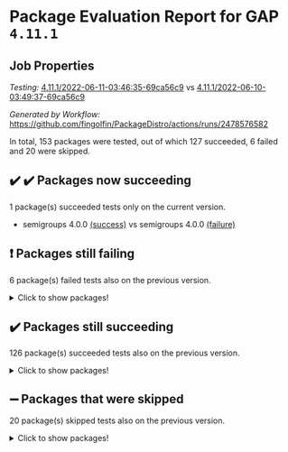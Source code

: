 # Package Evaluation Report for GAP `4.11.1`

## Job Properties

*Testing:* [4.11.1/2022-06-11-03:46:35-69ca56c9](https://github.com/fingolfin/PackageDistro/blob/data/reports/4.11.1/2022-06-11-03:46:35-69ca56c9) vs [4.11.1/2022-06-10-03:49:37-69ca56c9](https://github.com/fingolfin/PackageDistro/blob/data/reports/4.11.1/2022-06-10-03:49:37-69ca56c9)

*Generated by Workflow:* https://github.com/fingolfin/PackageDistro/actions/runs/2478576582

In total, 153 packages were tested, out of which 127 succeeded, 6 failed and 20 were skipped.

## :heavy_check_mark: :heavy_check_mark: Packages now succeeding

1 package(s) succeeded tests only on the current version.
- semigroups 4.0.0 [(success)](https://github.com/fingolfin/PackageDistro/runs/6840631117?check_suite_focus=true) vs semigroups 4.0.0 [(failure)](https://github.com/fingolfin/PackageDistro/runs/6824485083?check_suite_focus=true)

## :exclamation: Packages still failing

6 package(s) failed tests also on the previous version.
<details><summary>Click to show packages!</summary>

- fining 1.4.1 [(failure)](https://github.com/fingolfin/PackageDistro/runs/6840628404?check_suite_focus=true)
- francy 1.2.4 [(failure)](https://github.com/fingolfin/PackageDistro/runs/6840628552?check_suite_focus=true)
- hap 1.39 [(failure)](https://github.com/fingolfin/PackageDistro/runs/6840628858?check_suite_focus=true)
- normalizinterface 1.3.2 [(failure)](https://github.com/fingolfin/PackageDistro/runs/6840630211?check_suite_focus=true)
- packagemanager 1.2 [(failure)](https://github.com/fingolfin/PackageDistro/runs/6840630408?check_suite_focus=true)
- recog 1.3.2 [(failure)](https://github.com/fingolfin/PackageDistro/runs/6840630911?check_suite_focus=true)
</details>

## :heavy_check_mark: Packages still succeeding

126 package(s) succeeded tests also on the previous version.
<details><summary>Click to show packages!</summary>

- ace 5.4 [(success)](https://github.com/fingolfin/PackageDistro/runs/6840626996?check_suite_focus=true)
- aclib 1.3.2 [(success)](https://github.com/fingolfin/PackageDistro/runs/6840627023?check_suite_focus=true)
- agt 0.2 [(success)](https://github.com/fingolfin/PackageDistro/runs/6840627050?check_suite_focus=true)
- alnuth 3.2.1 [(success)](https://github.com/fingolfin/PackageDistro/runs/6840627082?check_suite_focus=true)
- anupq 3.2.6 [(success)](https://github.com/fingolfin/PackageDistro/runs/6840627108?check_suite_focus=true)
- atlasrep 2.1.2 [(success)](https://github.com/fingolfin/PackageDistro/runs/6840627147?check_suite_focus=true)
- autodoc 2022.03.10 [(success)](https://github.com/fingolfin/PackageDistro/runs/6840627182?check_suite_focus=true)
- automata 1.15 [(success)](https://github.com/fingolfin/PackageDistro/runs/6840627223?check_suite_focus=true)
- automgrp 1.3.2 [(success)](https://github.com/fingolfin/PackageDistro/runs/6840627271?check_suite_focus=true)
- autpgrp 1.10.2 [(success)](https://github.com/fingolfin/PackageDistro/runs/6840627315?check_suite_focus=true)
- cap 2022.05-09 [(success)](https://github.com/fingolfin/PackageDistro/runs/6840627361?check_suite_focus=true)
- caratinterface 2.3.3 [(success)](https://github.com/fingolfin/PackageDistro/runs/6840627411?check_suite_focus=true)
- cddinterface 2020.06.24 [(success)](https://github.com/fingolfin/PackageDistro/runs/6840627454?check_suite_focus=true)
- circle 1.6.5 [(success)](https://github.com/fingolfin/PackageDistro/runs/6840627490?check_suite_focus=true)
- classicpres 1.22 [(success)](https://github.com/fingolfin/PackageDistro/runs/6840627519?check_suite_focus=true)
- cohomolo 1.6.10 [(success)](https://github.com/fingolfin/PackageDistro/runs/6840627562?check_suite_focus=true)
- congruence 1.2.4 [(success)](https://github.com/fingolfin/PackageDistro/runs/6840627598?check_suite_focus=true)
- corelg 1.56 [(success)](https://github.com/fingolfin/PackageDistro/runs/6840627638?check_suite_focus=true)
- crime 1.6 [(success)](https://github.com/fingolfin/PackageDistro/runs/6840627692?check_suite_focus=true)
- crisp 1.4.5 [(success)](https://github.com/fingolfin/PackageDistro/runs/6840627729?check_suite_focus=true)
- crypting 0.10 [(success)](https://github.com/fingolfin/PackageDistro/runs/6840627781?check_suite_focus=true)
- cryst 4.1.24 [(success)](https://github.com/fingolfin/PackageDistro/runs/6840627819?check_suite_focus=true)
- crystcat 1.1.9 [(success)](https://github.com/fingolfin/PackageDistro/runs/6840627850?check_suite_focus=true)
- ctbllib 1.3.4 [(success)](https://github.com/fingolfin/PackageDistro/runs/6840627887?check_suite_focus=true)
- cubefree 1.19 [(success)](https://github.com/fingolfin/PackageDistro/runs/6840627959?check_suite_focus=true)
- curlinterface 2.2.2 [(success)](https://github.com/fingolfin/PackageDistro/runs/6840627999?check_suite_focus=true)
- cvec 2.7.5 [(success)](https://github.com/fingolfin/PackageDistro/runs/6840628035?check_suite_focus=true)
- datastructures 0.2.7 [(success)](https://github.com/fingolfin/PackageDistro/runs/6840628070?check_suite_focus=true)
- deepthought 1.0.5 [(success)](https://github.com/fingolfin/PackageDistro/runs/6840628110?check_suite_focus=true)
- design 1.7 [(success)](https://github.com/fingolfin/PackageDistro/runs/6840628146?check_suite_focus=true)
- difsets 2.3.1 [(success)](https://github.com/fingolfin/PackageDistro/runs/6840628186?check_suite_focus=true)
- digraphs 1.5.3 [(success)](https://github.com/fingolfin/PackageDistro/runs/6840628218?check_suite_focus=true)
- edim 1.3.5 [(success)](https://github.com/fingolfin/PackageDistro/runs/6840628243?check_suite_focus=true)
- example 4.3.1 [(success)](https://github.com/fingolfin/PackageDistro/runs/6840628279?check_suite_focus=true)
- factint 1.6.3 [(success)](https://github.com/fingolfin/PackageDistro/runs/6840628326?check_suite_focus=true)
- ferret 1.0.7 [(success)](https://github.com/fingolfin/PackageDistro/runs/6840628357?check_suite_focus=true)
- fga 1.4.0 [(success)](https://github.com/fingolfin/PackageDistro/runs/6840628387?check_suite_focus=true)
- float 1.0.3 [(success)](https://github.com/fingolfin/PackageDistro/runs/6840628433?check_suite_focus=true)
- format 1.4.3 [(success)](https://github.com/fingolfin/PackageDistro/runs/6840628453?check_suite_focus=true)
- forms 1.2.7 [(success)](https://github.com/fingolfin/PackageDistro/runs/6840628476?check_suite_focus=true)
- fplsa 1.2.5 [(success)](https://github.com/fingolfin/PackageDistro/runs/6840628499?check_suite_focus=true)
- fr 2.4.8 [(success)](https://github.com/fingolfin/PackageDistro/runs/6840628526?check_suite_focus=true)
- fwtree 1.3 [(success)](https://github.com/fingolfin/PackageDistro/runs/6840628584?check_suite_focus=true)
- gbnp 1.0.5 [(success)](https://github.com/fingolfin/PackageDistro/runs/6840628605?check_suite_focus=true)
- generalizedmorphismsforcap 2022.05-01 [(success)](https://github.com/fingolfin/PackageDistro/runs/6840628625?check_suite_focus=true)
- genss 1.6.6 [(success)](https://github.com/fingolfin/PackageDistro/runs/6840628657?check_suite_focus=true)
- gradedringforhomalg 2022.03-01 [(success)](https://github.com/fingolfin/PackageDistro/runs/6840628682?check_suite_focus=true)
- grape 4.8.5 [(success)](https://github.com/fingolfin/PackageDistro/runs/6840628716?check_suite_focus=true)
- groupoids 1.69 [(success)](https://github.com/fingolfin/PackageDistro/runs/6840628733?check_suite_focus=true)
- grpconst 2.6.2 [(success)](https://github.com/fingolfin/PackageDistro/runs/6840628752?check_suite_focus=true)
- guarana 0.96.3 [(success)](https://github.com/fingolfin/PackageDistro/runs/6840628785?check_suite_focus=true)
- guava 3.16 [(success)](https://github.com/fingolfin/PackageDistro/runs/6840628823?check_suite_focus=true)
- hapcryst 0.1.14 [(success)](https://github.com/fingolfin/PackageDistro/runs/6840628902?check_suite_focus=true)
- hecke 1.5.3 [(success)](https://github.com/fingolfin/PackageDistro/runs/6840628939?check_suite_focus=true)
- help 3.5 [(success)](https://github.com/fingolfin/PackageDistro/runs/6840628985?check_suite_focus=true)
- idrel 2.43 [(success)](https://github.com/fingolfin/PackageDistro/runs/6840629013?check_suite_focus=true)
- images 1.3.1 [(success)](https://github.com/fingolfin/PackageDistro/runs/6840629041?check_suite_focus=true)
- intpic 0.2.4 [(success)](https://github.com/fingolfin/PackageDistro/runs/6840629073?check_suite_focus=true)
- io 4.7.2 [(success)](https://github.com/fingolfin/PackageDistro/runs/6840629117?check_suite_focus=true)
- irredsol 1.4.3 [(success)](https://github.com/fingolfin/PackageDistro/runs/6840629176?check_suite_focus=true)
- json 2.1.0 [(success)](https://github.com/fingolfin/PackageDistro/runs/6840629243?check_suite_focus=true)
- jupyterkernel 1.4.1 [(success)](https://github.com/fingolfin/PackageDistro/runs/6840629305?check_suite_focus=true)
- jupyterviz 1.5.1 [(success)](https://github.com/fingolfin/PackageDistro/runs/6840629374?check_suite_focus=true)
- kan 1.34 [(success)](https://github.com/fingolfin/PackageDistro/runs/6840629446?check_suite_focus=true)
- kbmag 1.5.9 [(success)](https://github.com/fingolfin/PackageDistro/runs/6840629558?check_suite_focus=true)
- laguna 3.9.5 [(success)](https://github.com/fingolfin/PackageDistro/runs/6840629634?check_suite_focus=true)
- liealgdb 2.2.1 [(success)](https://github.com/fingolfin/PackageDistro/runs/6840629702?check_suite_focus=true)
- liepring 2.6 [(success)](https://github.com/fingolfin/PackageDistro/runs/6840629764?check_suite_focus=true)
- liering 2.4.2 [(success)](https://github.com/fingolfin/PackageDistro/runs/6840629808?check_suite_focus=true)
- linearalgebraforcap 2022.05-04 [(success)](https://github.com/fingolfin/PackageDistro/runs/6840629872?check_suite_focus=true)
- loops 3.4.1 [(success)](https://github.com/fingolfin/PackageDistro/runs/6840629909?check_suite_focus=true)
- lpres 1.0.3 [(success)](https://github.com/fingolfin/PackageDistro/runs/6840629943?check_suite_focus=true)
- majoranaalgebras 1.4 [(success)](https://github.com/fingolfin/PackageDistro/runs/6840629969?check_suite_focus=true)
- mapclass 1.4.5 [(success)](https://github.com/fingolfin/PackageDistro/runs/6840629995?check_suite_focus=true)
- matgrp 0.64 [(success)](https://github.com/fingolfin/PackageDistro/runs/6840630023?check_suite_focus=true)
- modisom 2.5.2 [(success)](https://github.com/fingolfin/PackageDistro/runs/6840630051?check_suite_focus=true)
- modulepresentationsforcap 2022.05-03 [(success)](https://github.com/fingolfin/PackageDistro/runs/6840630071?check_suite_focus=true)
- monoidalcategories 2022.05-06 [(success)](https://github.com/fingolfin/PackageDistro/runs/6840630092?check_suite_focus=true)
- nconvex 2020.11-04 [(success)](https://github.com/fingolfin/PackageDistro/runs/6840630117?check_suite_focus=true)
- nilmat 1.4.1 [(success)](https://github.com/fingolfin/PackageDistro/runs/6840630137?check_suite_focus=true)
- nock 1.5 [(success)](https://github.com/fingolfin/PackageDistro/runs/6840630181?check_suite_focus=true)
- nq 2.5.8 [(success)](https://github.com/fingolfin/PackageDistro/runs/6840630246?check_suite_focus=true)
- numericalsgps 1.3.0 [(success)](https://github.com/fingolfin/PackageDistro/runs/6840630280?check_suite_focus=true)
- openmath 11.5.1 [(success)](https://github.com/fingolfin/PackageDistro/runs/6840630320?check_suite_focus=true)
- orb 4.8.4 [(success)](https://github.com/fingolfin/PackageDistro/runs/6840630353?check_suite_focus=true)
- patternclass 2.4.2 [(success)](https://github.com/fingolfin/PackageDistro/runs/6840630458?check_suite_focus=true)
- permut 2.0.4 [(success)](https://github.com/fingolfin/PackageDistro/runs/6840630505?check_suite_focus=true)
- polenta 1.3.10 [(success)](https://github.com/fingolfin/PackageDistro/runs/6840630553?check_suite_focus=true)
- polymaking 0.8.6 [(success)](https://github.com/fingolfin/PackageDistro/runs/6840630597?check_suite_focus=true)
- primgrp 3.4.2 [(success)](https://github.com/fingolfin/PackageDistro/runs/6840630623?check_suite_focus=true)
- profiling 2.5.0 [(success)](https://github.com/fingolfin/PackageDistro/runs/6840630672?check_suite_focus=true)
- qpa 1.33 [(success)](https://github.com/fingolfin/PackageDistro/runs/6840630697?check_suite_focus=true)
- quagroup 1.8.3 [(success)](https://github.com/fingolfin/PackageDistro/runs/6840630731?check_suite_focus=true)
- radiroot 2.9 [(success)](https://github.com/fingolfin/PackageDistro/runs/6840630768?check_suite_focus=true)
- rcwa 4.6.4 [(success)](https://github.com/fingolfin/PackageDistro/runs/6840630819?check_suite_focus=true)
- rds 1.8 [(success)](https://github.com/fingolfin/PackageDistro/runs/6840630863?check_suite_focus=true)
- repndecomp 1.2.1 [(success)](https://github.com/fingolfin/PackageDistro/runs/6840630959?check_suite_focus=true)
- repsn 3.1.0 [(success)](https://github.com/fingolfin/PackageDistro/runs/6840631007?check_suite_focus=true)
- resclasses 4.7.2 [(success)](https://github.com/fingolfin/PackageDistro/runs/6840631038?check_suite_focus=true)
- scscp 2.3.1 [(success)](https://github.com/fingolfin/PackageDistro/runs/6840631079?check_suite_focus=true)
- sglppow 2.2 [(success)](https://github.com/fingolfin/PackageDistro/runs/6840631183?check_suite_focus=true)
- sgpviz 0.999.5 [(success)](https://github.com/fingolfin/PackageDistro/runs/6840631227?check_suite_focus=true)
- simpcomp 2.1.14 [(success)](https://github.com/fingolfin/PackageDistro/runs/6840631255?check_suite_focus=true)
- singular 2020.12.18 [(success)](https://github.com/fingolfin/PackageDistro/runs/6840631291?check_suite_focus=true)
- sla 1.5.3 [(success)](https://github.com/fingolfin/PackageDistro/runs/6840631326?check_suite_focus=true)
- smallgrp 1.5 [(success)](https://github.com/fingolfin/PackageDistro/runs/6840631353?check_suite_focus=true)
- smallsemi 0.6.13 [(success)](https://github.com/fingolfin/PackageDistro/runs/6840631371?check_suite_focus=true)
- sonata 2.9.4 [(success)](https://github.com/fingolfin/PackageDistro/runs/6840631393?check_suite_focus=true)
- sophus 1.25 [(success)](https://github.com/fingolfin/PackageDistro/runs/6840631416?check_suite_focus=true)
- spinsym 1.5.2 [(success)](https://github.com/fingolfin/PackageDistro/runs/6840631446?check_suite_focus=true)
- symbcompcc 1.3.2 [(success)](https://github.com/fingolfin/PackageDistro/runs/6840631468?check_suite_focus=true)
- thelma 1.3 [(success)](https://github.com/fingolfin/PackageDistro/runs/6840631491?check_suite_focus=true)
- tomlib 1.2.9 [(success)](https://github.com/fingolfin/PackageDistro/runs/6840631512?check_suite_focus=true)
- toric 1.9.5 [(success)](https://github.com/fingolfin/PackageDistro/runs/6840631528?check_suite_focus=true)
- transgrp 3.6.2 [(success)](https://github.com/fingolfin/PackageDistro/runs/6840631546?check_suite_focus=true)
- ugaly 4.0.2 [(success)](https://github.com/fingolfin/PackageDistro/runs/6840631560?check_suite_focus=true)
- unipot 1.5 [(success)](https://github.com/fingolfin/PackageDistro/runs/6840631577?check_suite_focus=true)
- unitlib 4.1.0 [(success)](https://github.com/fingolfin/PackageDistro/runs/6840631597?check_suite_focus=true)
- utils 0.72 [(success)](https://github.com/fingolfin/PackageDistro/runs/6840631614?check_suite_focus=true)
- uuid 0.7 [(success)](https://github.com/fingolfin/PackageDistro/runs/6840631640?check_suite_focus=true)
- walrus 0.9991 [(success)](https://github.com/fingolfin/PackageDistro/runs/6840631662?check_suite_focus=true)
- wedderga 4.10.2 [(success)](https://github.com/fingolfin/PackageDistro/runs/6840631690?check_suite_focus=true)
- xmod 2.88 [(success)](https://github.com/fingolfin/PackageDistro/runs/6840631722?check_suite_focus=true)
- xmodalg 1.22 [(success)](https://github.com/fingolfin/PackageDistro/runs/6840631762?check_suite_focus=true)
- yangbaxter 0.10.0 [(success)](https://github.com/fingolfin/PackageDistro/runs/6840631813?check_suite_focus=true)
- zeromqinterface 0.13 [(success)](https://github.com/fingolfin/PackageDistro/runs/6840631842?check_suite_focus=true)
</details>

## :heavy_minus_sign: Packages that were skipped

20 package(s) skipped tests also on the previous version.
<details><summary>Click to show packages!</summary>

- 4ti2interface 2022.03-01 [(skipped)](https://github.com/fingolfin/PackageDistro/runs/6840592494?check_suite_focus=true)
- browse 1.8.14 [(skipped)](https://github.com/fingolfin/PackageDistro/runs/6840592494?check_suite_focus=true)
- examplesforhomalg 2022.03-01 [(skipped)](https://github.com/fingolfin/PackageDistro/runs/6840592494?check_suite_focus=true)
- gapdoc 1.6.5 [(skipped)](https://github.com/fingolfin/PackageDistro/runs/6840592494?check_suite_focus=true)
- gauss 2022.03-01 [(skipped)](https://github.com/fingolfin/PackageDistro/runs/6840592494?check_suite_focus=true)
- gaussforhomalg 2022.03-01 [(skipped)](https://github.com/fingolfin/PackageDistro/runs/6840592494?check_suite_focus=true)
- gradedmodules 2022.03-01 [(skipped)](https://github.com/fingolfin/PackageDistro/runs/6840592494?check_suite_focus=true)
- homalg 2022.03-01 [(skipped)](https://github.com/fingolfin/PackageDistro/runs/6840592494?check_suite_focus=true)
- homalgtocas 2022.03-01 [(skipped)](https://github.com/fingolfin/PackageDistro/runs/6840592494?check_suite_focus=true)
- io_forhomalg 2022.03-01 [(skipped)](https://github.com/fingolfin/PackageDistro/runs/6840592494?check_suite_focus=true)
- itc 1.5.1 [(skipped)](https://github.com/fingolfin/PackageDistro/runs/6840592494?check_suite_focus=true)
- localizeringforhomalg 2022.03-01 [(skipped)](https://github.com/fingolfin/PackageDistro/runs/6840592494?check_suite_focus=true)
- matricesforhomalg 2022.04-01 [(skipped)](https://github.com/fingolfin/PackageDistro/runs/6840592494?check_suite_focus=true)
- modules 2022.03-01 [(skipped)](https://github.com/fingolfin/PackageDistro/runs/6840592494?check_suite_focus=true)
- polycyclic 2.16 [(skipped)](https://github.com/fingolfin/PackageDistro/runs/6840592494?check_suite_focus=true)
- ringsforhomalg 2022.04-01 [(skipped)](https://github.com/fingolfin/PackageDistro/runs/6840592494?check_suite_focus=true)
- sco 2022.03-01 [(skipped)](https://github.com/fingolfin/PackageDistro/runs/6840592494?check_suite_focus=true)
- toolsforhomalg 2022.05-01 [(skipped)](https://github.com/fingolfin/PackageDistro/runs/6840592494?check_suite_focus=true)
- toricvarieties 2022.03.23 [(skipped)](https://github.com/fingolfin/PackageDistro/runs/6840592494?check_suite_focus=true)
- xgap 4.31 [(skipped)](https://github.com/fingolfin/PackageDistro/runs/6840592494?check_suite_focus=true)
</details>

